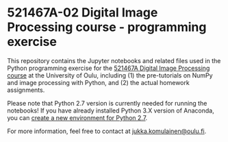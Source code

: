 # 521467A-02 Digital Image Processing course - programming exercise

This repository contains the Jupyter notebooks and related files used in the Python programming exercise for the [521467A Digital Image Processing course](https://noppa.oulu.fi/noppa/kurssi/521467a/etusivu) at the University of Oulu, including (1) the pre-tutorials on NumPy and image processing with Python, and (2) the actual homework assignments. 

Please note that Python 2.7 version is currently needed for running the notebooks! If you have already installed Python 3.X version of Anaconda, you can [create a new environment for Python 2.7](https://conda.io/docs/user-guide/tasks/manage-python.html#installing-a-different-version-of-python).

For more information, feel free to contact at jukka.komulainen@oulu.fi.
